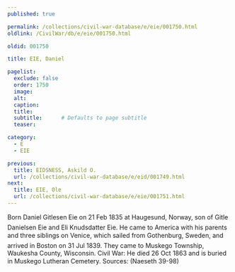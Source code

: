 ```yaml
---
published: true

permalink: /collections/civil-war-database/e/eie/001750.html
oldlink: /CivilWar/db/e/eie/001750.html

oldid: 001750

title: EIE, Daniel

pagelist:
  exclude: false
  order: 1750
  image: 
  alt:
  caption:
  title:
  subtitle:      # Defaults to page subtitle
  teaser:

category: 
  - E 
  - EIE

previous:
  title: EIDSNESS, Askild O.
  url: /collections/civil-war-database/e/eid/001749.html  
next:
  title: EIE, Ole
  url: /collections/civil-war-database/e/eie/001751.html   
---
```

Born &#147;Daniel Gitlesen Eie&#148; on 21 Feb 1835 at Haugesund, Norway, son of Gitle Danielsen Eie and Eli Knudsdatter Eie. He came to America with his parents and three siblings on &#147;Venice&#148;, which sailed from Gothenburg, Sweden, and arrived in Boston on 31 Jul 1839. They came to Muskego Township, Waukesha County, Wisconsin. Civil War: He died 26 Oct 1863 and is buried in Muskego Lutheran Cemetery. Sources: (Naeseth &#146;39-98)